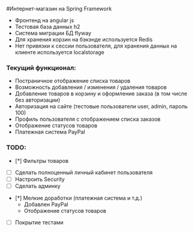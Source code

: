 ﻿#Интернет-магазин на Spring Framework

* Фронтенд на angular js
* Тестовая база данных h2
* Система миграции БД flyway
* Для хранения корзин на бэкэнде используется Redis
* Нет привязки к сессии пользователя, для хранения данных на клиенте используется localstorage

### Текущий функционал:
* Постраничное отображение списка товаров
* Возможность добавления / изменения / удаления товаров
* Добавление товаров в корзину и оформление заказа (в том числе без авторизации)
* Авторизация на сайте (тестовые пользователи user, admin, пароль 100)
* Профиль пользователя с отображением списка заказов
* Отображение статусов товаров
* Платежная система PayPal

### TODO:
- [*] Фильтры товаров
- [ ] Сделать полноценный личный кабинет пользователя
- [ ] Настроить Security
- [ ] Сделать админку
- [*] Мелкие доработки (платежная система и т.д.)
  - Добавлен PayPal
  - Отображение статусов товаров
- [ ] Покрытие тестами
